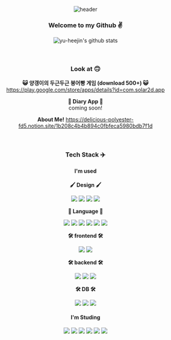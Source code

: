 <div align="center">

![header](https://capsule-render.vercel.app/api?type=waving&color=auto&height=300&section=header&text=Yu%20Hee%20Jin's%20Github&fontColor=FFFFFF)

### Welcome to my Github ✌️   
![yu-heejin's github stats](https://github-readme-stats.vercel.app/api?username=yu-heejin&show_icons=true)

  　
### Look at 🙃
<b>😺 양갱이의 두근두근 붕어빵 게임 (download 500+) 😺</b>  
https://play.google.com/store/apps/details?id=com.solar2d.app   
  
<b>📒 Diary App 📒</b>   
coming soon!

<b> About Me!</b>
https://delicious-polyester-fd5.notion.site/1b208c4b4b894c0fbfeca5980bdb7f1d
  
  　
### Tech Stack ✈️
#### I'm used
  
**🖌️ Design 🖌️**   
  
<img src="https://img.shields.io/badge/Adobe Premiere Pro-9999FF?style=flat-square&logo=Adobe Premiere Pro&logoColor=white"/> <img src="https://img.shields.io/badge/Adobe After Effects-9999FF?style=flat-square&logo=Adobe After Effects&logoColor=white"/> <img src="https://img.shields.io/badge/Photoshop-31A8FF?style=flat-square&logo=Adobe Photoshop&logoColor=white"/> <img src="https://img.shields.io/badge/Illustrator-FF9A00?style=flat-square&logo=Adobe Illustrator&logoColor=white"/>   

**💫 Language 💫**  
  
<img src="https://img.shields.io/badge/Kotlin-7F52FF?style=flat-square&logo=Kotlin&logoColor=white"/> <img src="https://img.shields.io/badge/HTML5-E34F26?style=flat-square&logo=HTML5&logoColor=white"/> <img src="https://img.shields.io/badge/CSS3-1572B6?style=flat-square&logo=CSS3&logoColor=white"/> <img src="https://img.shields.io/badge/JavaScript-F7DF1E?style=flat-square&logo=JavaScript&logoColor=black"/> <img src="https://img.shields.io/badge/Java-007396?style=flat-square&logo=Java&logoColor=white"/> <img src="https://img.shields.io/badge/C-A8B9CC?style=flat-square&logo=C&logoColor=black"/>

**🛠️ frontend 🛠️**  
  
<img src="https://img.shields.io/badge/React Native-61DAFB?style=flat-square&logo=React&logoColor=black"/> <img src="https://img.shields.io/badge/React-61DAFB?style=flat-square&logo=React&logoColor=white"/>

**🛠️ backend 🛠️**  
  
<img src="https://img.shields.io/badge/Django-092E20?style=flat-square&logo=Django&logoColor=white"/> <img src="https://img.shields.io/badge/Node.js-339933?style=flat-square&logo=Node.js&logoColor=white"/> <img src="https://img.shields.io/badge/Spring Boot-6DB33F?style=flat-square&logo=Spring Boot&logoColor=white"/>

**🛠️ DB 🛠️**  
  
<img src="https://img.shields.io/badge/MongoDB-47A248?style=flat-square&logo=MongoDB&logoColor=white"/> <img src="https://img.shields.io/badge/MySQL-4479A1?style=flat-square&logo=MySQL&logoColor=white"/>   <img src="https://img.shields.io/badge/PostgreSQL-4169E1?style=flat-square&logo=PostgreSQL&logoColor=white"/> 

  
#### I'm Studing
<img src="https://img.shields.io/badge/Docker-2496ED?style=flat-square&logo=Docker&logoColor=white"/> <img src="https://img.shields.io/badge/Redis-DC382D?style=flat-square&logo=Redis&logoColor=white"/> <img src="https://img.shields.io/badge/Tensorflow-FF6F00?style=flat-square&logo=Tensorflow&logoColor=white"/> <img src="https://img.shields.io/badge/Spring Security-6DB33F?style=flat-square&logo=Spring Security&logoColor=white"/> <img src="https://img.shields.io/badge/TypeScript-3178C6?style=flat-square&logo=TypeScript&logoColor=white"/> <img src="https://img.shields.io/badge/Spring-6DB33F?style=flat-square&logo=Spring&logoColor=white"/>
  
</div>
